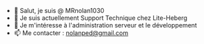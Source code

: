 - 👋 Salut, je suis @ MRnolan1030
- 🔭 Je suis actuellement Support Technique chez Lite-Heberg
- 👀 Je m'intéresse à l'administration serveur et le développement
- 📫 Me contacter : nolanped@gmail.com
